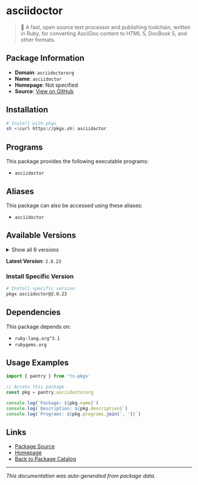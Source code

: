 # asciidoctor

> :gem: A fast, open source text processor and publishing toolchain, written in Ruby, for converting AsciiDoc content to HTML 5, DocBook 5, and other formats.

## Package Information

- **Domain**: `asciidoctororg`
- **Name**: `asciidoctor`
- **Homepage**: Not specified
- **Source**: [View on GitHub](https://github.com/pkgxdev/pantry/tree/main/projects/asciidoctor.org/package.yml)

## Installation

```bash
# Install with pkgx
sh <(curl https://pkgx.sh) asciidoctor
```

## Programs

This package provides the following executable programs:

- `asciidoctor`

## Aliases

This package can also be accessed using these aliases:

- `asciidoctor`

## Available Versions

<details>
<summary>Show all 6 versions</summary>

- `2.0.23`, `2.0.22`, `2.0.21`, `2.0.20`, `2.0.19`
- `2.0.18`

</details>

**Latest Version**: `2.0.23`

### Install Specific Version

```bash
# Install specific version
pkgx asciidoctor@2.0.23
```

## Dependencies

This package depends on:

- `ruby-lang.org^3.1`
- `rubygems.org`

## Usage Examples

```typescript
import { pantry } from 'ts-pkgx'

// Access this package
const pkg = pantry.asciidoctororg

console.log(`Package: ${pkg.name}`)
console.log(`Description: ${pkg.description}`)
console.log(`Programs: ${pkg.programs.join(', ')}`)
```

## Links

- [Package Source](https://github.com/pkgxdev/pantry/tree/main/projects/asciidoctor.org/package.yml)
- [Homepage](#)
- [Back to Package Catalog](../package-catalog.md)

---

*This documentation was auto-generated from package data.*
